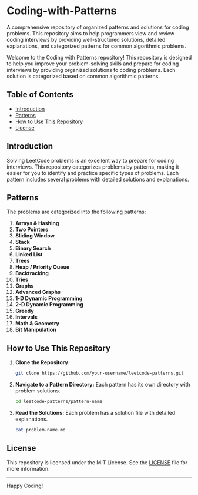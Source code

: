 # Coding-with-Patterns
A comprehensive repository of organized patterns and solutions for coding problems. This repository aims to help programmers view and review coding interviews by providing well-structured solutions, detailed explanations, and categorized patterns for common algorithmic problems. 

Welcome to the Coding with Patterns repository! This repository is designed to help you improve your problem-solving skills and prepare for coding interviews by providing organized solutions to coding problems. Each solution is categorized based on common algorithmic patterns.

## Table of Contents

- [Introduction](#introduction)
- [Patterns](#patterns)
- [How to Use This Repository](#how-to-use-this-repository)
- [License](#license)

## Introduction

Solving LeetCode problems is an excellent way to prepare for coding interviews. This repository categorizes problems by patterns, making it easier for you to identify and practice specific types of problems. Each pattern includes several problems with detailed solutions and explanations.

## Patterns

The problems are categorized into the following patterns:

1. **Arrays & Hashing**
2. **Two Pointers**
3. **Sliding Window**
4. **Stack**
5. **Binary Search**
6. **Linked List**
7. **Trees**
9. **Heap / Priority Queue**
10. **Backtracking**
11. **Tries**
12. **Graphs**
13. **Advanced Graphs**
14. **1-D Dynamic Programming**
15. **2-D Dynamic Programming**
16. **Greedy**
17. **Intervals**
18. **Math & Geometry**
19. **Bit Manipulation**

## How to Use This Repository

1. **Clone the Repository:**
    ```bash
    git clone https://github.com/your-username/leetcode-patterns.git
    ```
2. **Navigate to a Pattern Directory:**
    Each pattern has its own directory with problem solutions.
    ```bash
    cd leetcode-patterns/pattern-name
    ```
3. **Read the Solutions:**
    Each problem has a solution file with detailed explanations.
    ```bash
    cat problem-name.md
    ```

## License

This repository is licensed under the MIT License. See the [LICENSE](LICENSE) file for more information.

---

Happy Coding!
